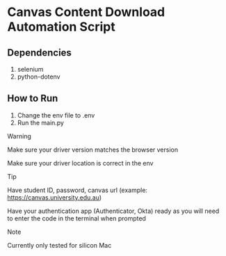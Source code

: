 # Canvas Content Download Automation Script

## Dependencies
1. selenium
2. python-dotenv

## How to Run
1. Change the env file to .env
2. Run the main.py

> [!Warning]  
> Make sure your driver version matches the browser version
>
> Make sure your driver location is correct in the env


> [!TIP]
> Have student ID, password, canvas url (example: https://canvas.university.edu.au)
>
> Have your authentication app (Authenticator, Okta) ready as you will need to enter the code in the terminal when prompted

> [!Note]  
> Currently only tested for silicon Mac